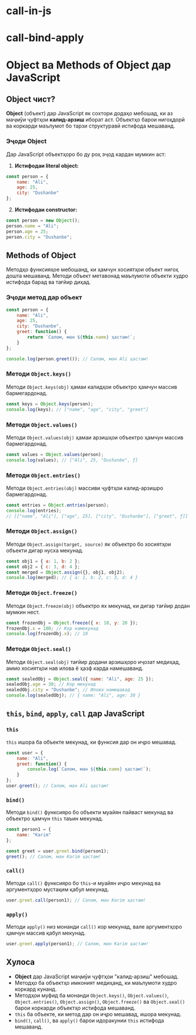 # call-in-js
# call-bind-apply
# Object ва Methods of Object дар JavaScript

## Object чист?
**Object** (объект) дар JavaScript як сохтори додаҳо мебошад, ки аз маҷмӯи ҷуфтҳои **калид-арзиш** иборат аст. Объектҳо барои нигоҳдорӣ ва коркарди маълумот бо тарзи структуравӣ истифода мешаванд.

### Эҷоди Object
Дар JavaScript объектҳоро бо ду роҳ эҷод кардан мумкин аст:

1. **Истифодаи literal object:**
```javascript
const person = {
    name: "Ali",
    age: 25,
    city: "Dushanbe"
};
```

2. **Истифодаи constructor:**
```javascript
const person = new Object();
person.name = "Ali";
person.age = 25;
person.city = "Dushanbe";
```

## Methods of Object
Методҳо функсияҳое мебошанд, ки ҳамчун хосиятҳои объект нигоҳ дошта мешаванд. Методи объект метавонад маълумоти объекти худро истифода барад ва тағйир диҳад.

### Эҷоди метод дар объект
```javascript
const person = {
    name: "Ali",
    age: 25,
    city: "Dushanbe",
    greet: function() {
        return `Салом, ман ${this.name} ҳастам!`;
    }
};

console.log(person.greet()); // Салом, ман Ali ҳастам!
```

### Методи `Object.keys()`
Методи `Object.keys(obj)` ҳамаи калидҳои объектро ҳамчун массив бармегардонад.
```javascript
const keys = Object.keys(person);
console.log(keys); // ["name", "age", "city", "greet"]
```

### Методи `Object.values()`
Методи `Object.values(obj)` ҳамаи арзишҳои объектро ҳамчун массив бармегардонад.
```javascript
const values = Object.values(person);
console.log(values); // ["Ali", 25, "Dushanbe", ƒ]
```

### Методи `Object.entries()`
Методи `Object.entries(obj)` массиви ҷуфтҳои калид-арзишро бармегардонад.
```javascript
const entries = Object.entries(person);
console.log(entries);
// [["name", "Ali"], ["age", 25], ["city", "Dushanbe"], ["greet", ƒ]]
```

### Методи `Object.assign()`
Методи `Object.assign(target, source)` як объектро бо хосиятҳои объекти дигар нусха мекунад.
```javascript
const obj1 = { a: 1, b: 2 };
const obj2 = { c: 3, d: 4 };
const merged = Object.assign({}, obj1, obj2);
console.log(merged); // { a: 1, b: 2, c: 3, d: 4 }
```

### Методи `Object.freeze()`
Методи `Object.freeze(obj)` объектро ях мекунад, ки дигар тағйир додан мумкин нест.
```javascript
const frozenObj = Object.freeze({ x: 10, y: 20 });
frozenObj.x = 100; // Кор намекунад
console.log(frozenObj.x); // 10
```

### Методи `Object.seal()`
Методи `Object.seal(obj)` тағйир додани арзишҳоро иҷозат медиҳад, аммо хосиятҳои нав илова ё ҳазф карда намешаванд.
```javascript
const sealedObj = Object.seal({ name: "Ali", age: 25 });
sealedObj.age = 30; // Кор мекунад
sealedObj.city = "Dushanbe"; // Илова намешавад
console.log(sealedObj); // { name: "Ali", age: 30 }
```

## `this`, `bind`, `apply`, `call` дар JavaScript

### `this`
`this` ишора ба объекте мекунад, ки функсия дар он иҷро мешавад.
```javascript
const user = {
    name: "Ali",
    greet: function() {
        console.log(`Салом, ман ${this.name} ҳастам!`);
    }
};
user.greet(); // Салом, ман Ali ҳастам!
```

### `bind()`
Методи `bind()` функсияро бо объекти муайян пайваст мекунад ва объектро ҳамчун `this` таъин мекунад.
```javascript
const person1 = {
    name: "Karim"
};

const greet = user.greet.bind(person1);
greet(); // Салом, ман Karim ҳастам!
```

### `call()`
Методи `call()` функсияро бо `this`-и муайян иҷро мекунад ва аргументҳоро мустақим қабул мекунад.
```javascript
user.greet.call(person1); // Салом, ман Karim ҳастам!
```

### `apply()`
Методи `apply()` низ монанди `call()` кор мекунад, вале аргументҳоро ҳамчун массив қабул мекунад.
```javascript
user.greet.apply(person1); // Салом, ман Karim ҳастам!
```

## Хулоса
- **Object** дар JavaScript маҷмӯи ҷуфтҳои "калид-арзиш" мебошад.
- Методҳо ба объектҳо имконият медиҳанд, ки маълумоти худро коркард кунанд.
- Методҳои муфид ба монанди `Object.keys()`, `Object.values()`, `Object.entries()`, `Object.assign()`, `Object.freeze()` ва `Object.seal()` барои коркарди объектҳо истифода мешаванд.
- `this` ба объекте, ки метод дар он иҷро мешавад, ишора мекунад.
- `bind()`, `call()`, ва `apply()` барои идоракунии `this` истифода мешаванд.
